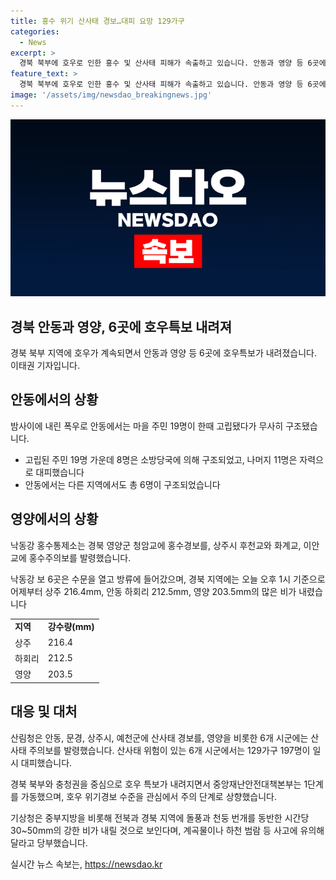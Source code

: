 ```yaml
---
title: 홍수 위기 산사태 경보…대피 요망 129가구
categories:
  - News
excerpt: >
  경북 북부에 호우로 인한 홍수 및 산사태 피해가 속출하고 있습니다. 안동과 영양 등 6곳에 호우경보가 내려졌고, 안동에서는 마을 주민 19명이 고립됐지만 무사했습니다. 경북 영양군에서는 홍수경보가 내려졌으며, 주변 지역에도 비상이 걸렸습니다. 호우로 인한 피해가 예상되므로 주변 지역 주민들은 안전에 유의해야 합니다.
feature_text: >
  경북 북부에 호우로 인한 홍수 및 산사태 피해가 속출하고 있습니다. 안동과 영양 등 6곳에 호우경보가 내려졌고, 안동에서는 마을 주민 19명이 고립됐지만 무사했습니다. 경북 영양군에서는 홍수경보가 내려졌으며, 주변 지역에도 비상이 걸렸습니다. 호우로 인한 피해가 예상되므로 주변 지역 주민들은 안전에 유의해야 합니다.
image: '/assets/img/newsdao_breakingnews.jpg'
---
```


<p><img src="/assets/img/newsdao_breakingnews.jpg" alt="ranknews 속보" /></p>

<h2>경북 안동과 영양, 6곳에 호우특보 내려져</h2>

<p data-ke-size="size16">경북 북부 지역에 호우가 계속되면서 안동과 영양 등 6곳에 호우특보가 내려졌습니다. 이태권 기자입니다.</p>

<h2 data-ke-size="size26">안동에서의 상황</h2>

<p data-ke-size="size16">밤사이에 내린 폭우로 안동에서는 마을 주민 19명이 한때 고립됐다가 무사히 구조됐습니다.</p>

<ul>
  <li>고립된 주민 19명 가운데 8명은 소방당국에 의해 구조되었고, 나머지 11명은 자력으로 대피했습니다</li>
  <li>안동에서는 다른 지역에서도 총 6명이 구조되었습니다</li>
</ul>

<h2 data-ke-size="size26">영양에서의 상황</h2>

<p data-ke-size="size16">낙동강 홍수통제소는 경북 영양군 청암교에 홍수경보를, 상주시 후천교와 화계교, 이안교에 홍수주의보를 발령했습니다. </p>

<p data-ke-size="size16">낙동강 보 6곳은 수문을 열고 방류에 들어갔으며, 경북 지역에는 오늘 오후 1시 기준으로 어제부터 상주 216.4mm, 안동 하회리 212.5mm, 영양 203.5mm의 많은 비가 내렸습니다</p>

<table>
  <tr>
    <td><b>지역</b></td>
    <td><b>강수량(mm)</b></td>
  </tr>
  <tr>
    <td>상주</td>
    <td>216.4</td>
  </tr>
  <tr>
    <td>하회리</td>
    <td>212.5</td>
  </tr>
  <tr>
    <td>영양</td>
    <td>203.5</td>
  </tr>
</table>

<h2 data-ke-size="size26">대응 및 대처</h2>

<p data-ke-size="size16">산림청은 안동, 문경, 상주시, 예천군에 산사태 경보를, 영양을 비롯한 6개 시군에는 산사태 주의보를 발령했습니다. 산사태 위험이 있는 6개 시군에서는 129가구 197명이 일시 대피했습니다.</p>

<p data-ke-size="size16">경북 북부와 충청권을 중심으로 호우 특보가 내려지면서 중앙재난안전대책본부는 1단계를 가동했으며, 호우 위기경보 수준을 관심에서 주의 단계로 상향했습니다.</p>

<p data-ke-size="size16">기상청은 중부지방을 비롯해 전북과 경북 지역에 돌풍과 천둥 번개를 동반한 시간당 30~50mm의 강한 비가 내릴 것으로 보인다며, 계곡물이나 하천 범람 등 사고에 유의해달라고 당부했습니다. </p>
실시간 뉴스 속보는, <a href="https://newsdao.kr" rel="dofollow">https://newsdao.kr</a>



